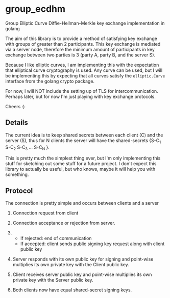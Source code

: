 # group_ecdhm
Group Elliptic Curve Diffie-Hellman-Merkle key exchange implementation in golang

The aim of this library is to provide a method of satisfying key exchange with
groups of greater than 2 participants. This key exchange is mediated via a server
node, therefore the minimum amount of participants in key exchange between two
parties is 3 (party A, party B, and the server S).

Because I like elliptic curves, I am implementing this with the expectation that
elliptical curve cryptography is used. Any curve can be used, but I will be
implementing this by expecting that all curves satisfy the `elliptic.Curve`
interface from the golang crypto package.

For now, I will NOT include the setting up of TLS for intercommunication.
Perhaps later, but for now I'm just playing with key exchange protocols.

Cheers :)

## Details

The current idea is to keep shared secrets between each client (C) and the server
(S), thus for N clients the server will have the shared-secrets {S-C<sub>1</sub>
S-C<sub>2</sub> S-C<sub>3</sub> ... S-C<sub>N</sub> }.

This is pretty much the simplest thing ever, but I'm only implementing this stuff
for sketching out some stuff for a future project. I don't expect this library to
actually be useful, but who knows, maybe it will help you with something.

## Protocol
The connection is pretty simple and occurs between clients and a server

1. Connection request from client

2. Connection acceptance or rejection from server.

3. * If rejected: end of communication
   * If accepted: client sends public signing key request along with client public
  key
4. Server responds with its own public key for signing and point-wise multiplies
  its own private key with the Client public key.

5. Client receives server public key and point-wise multiplies its own private key
  with the Server public key.

6. Both clients now have equal shared-secret signing keys.
